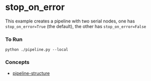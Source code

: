 # stop_on_error

This example creates a pipeline with two serial nodes, one has `stop_on_error=True` (the default), the other has `stop_on_error=False`

### To Run

    python ./pipeline.py --local

### Concepts

- [pipeline-structure](https://conducto.com/docs/basics/pipeline-structure)
